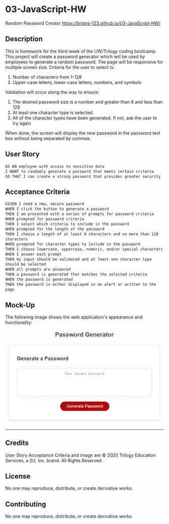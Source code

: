 # 03-JavaScript-HW
Random Password Creator https://brians-123.github.io/03-JavaScript-HW/

## Description
This is homework for the third week of the UW/Trilogy coding bootcamp. This project will create a password generator which will be used by employees to generate a random password. The page will be responsive for multiple screen size. 
Criteria for the user to select is:
1. Number of characters from 1-128
2. Upper-case letters, lower-case letters, numbers, and symbols

Validation will occur along the way to ensure:
1. The desired password size is a number and greater than 8 and less than 129
2. At least one character type is selected.
3. All of the character types have been generated. If not, ask the user to try again

When done, the screen will display the new password in the password text box without
being separated by commas.

## User Story

```
AS AN employee with access to sensitive data
I WANT to randomly generate a password that meets certain criteria
SO THAT I can create a strong password that provides greater security
```

## Acceptance Criteria

```
GIVEN I need a new, secure password
WHEN I click the button to generate a password
THEN I am presented with a series of prompts for password criteria
WHEN prompted for password criteria
THEN I select which criteria to include in the password
WHEN prompted for the length of the password
THEN I choose a length of at least 8 characters and no more than 128 characters
WHEN prompted for character types to include in the password
THEN I choose lowercase, uppercase, numeric, and/or special characters
WHEN I answer each prompt
THEN my input should be validated and at least one character type should be selected
WHEN all prompts are answered
THEN a password is generated that matches the selected criteria
WHEN the password is generated
THEN the password is either displayed in an alert or written to the page
```

## Mock-Up

The following image shows the web application's appearance and functionality:

![password generator demo](./Assets/03-javascript-homework-demo.png)

- - -

## Credits
User Story Acceptance Criteria and image are © 2020 Trilogy Education Services, a 2U, Inc. brand. All Rights Reserved.

## License
No one may reproduce, distribute, or create derivative works.

## Contributing
No one may reproduce, distribute, or create derivative works.